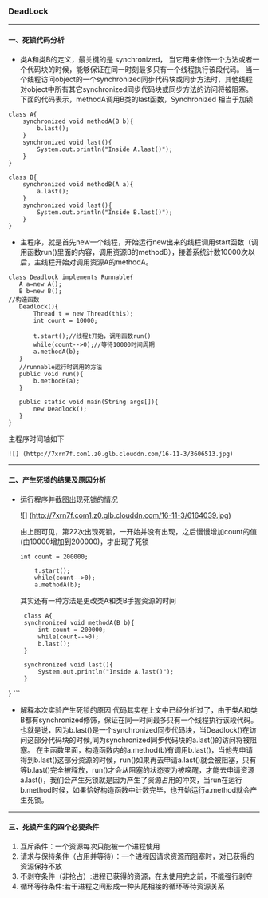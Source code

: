 ### DeadLock


----------
#### 一、死锁代码分析
* 类A和类B的定义，最关键的是 synchronized， 当它用来修饰一个方法或者一个代码块的时候，能够保证在同一时刻最多只有一个线程执行该段代码。
当一个线程访问object的一个synchronized同步代码块或同步方法时，其他线程对object中所有其它synchronized同步代码块或同步方法的访问将被阻塞。
下面的代码表示，methodA调用B类的last函数，Synchronized 相当于加锁
 ```
 class A{
	 synchronized void methodA(B b){
		 b.last();
	 }	
	 synchronized void last(){
		 System.out.println("Inside A.last()");
	 }
 }

 class B{
	 synchronized void methodB(A a){
		 a.last();
	 }
	 synchronized void last(){
		 System.out.println("Inside B.last()");
	 }
 }
 ```
* 主程序，就是首先new一个线程，开始运行new出来的线程调用start函数（调用函数run()里面的内容，调用资源B的methodB），接着系统计数10000次以后，主线程开始对调用资源A的methodA。
 ```
class Deadlock implements Runnable{
	A a=new A();
	B b=new B();
//构造函数
	Deadlock(){
		Thread t = new Thread(this);
		int count = 10000;
		
		t.start();//线程t开始，调用函数run()
		while(count-->0);//等待10000时间周期
		a.methodA(b);
	}
	//runnable运行时调用的方法
	public void run(){
		b.methodB(a);
	}
	
	public static void main(String args[]){
		new Deadlock();
	}
}
 ```
主程序时间轴如下

    ![] (http://7xrn7f.com1.z0.glb.clouddn.com/16-11-3/3606513.jpg)



----------
#### 二、产生死锁的结果及原因分析
* 运行程序并截图出现死锁的情况

    ![] (http://7xrn7f.com1.z0.glb.clouddn.com/16-11-3/6164039.jpg)
    
    由上图可见，第22次出现死锁，一开始并没有出现，之后慢慢增加count的值(由10000增加到200000)，才出现了死锁
    ```
    int count = 200000;
		
		t.start();
		while(count-->0);
		a.methodA(b);
    ```
    其实还有一种方法是更改类A和类B手握资源的时间
    ```
     class A{
	 synchronized void methodA(B b){
	     int count = 200000;
	     while(count-->0);
		 b.last();
	 }
	
	 synchronized void last(){
		 System.out.println("Inside A.last()");
	 }

 }
    ```
*  解释本次实验产生死锁的原因
  代码其实在上文中已经分析过了，由于类A和类B都有synchronized修饰，保证在同一时间最多只有一个线程执行该段代码。也就是说，因为b.last()是一个synchronized同步代码块，当Deadlock()在访问这部分代码块的时候,同为synchronized同步代码块的a.last()的访问将被阻塞。
  在主函数里面，构造函数内的a.method(b)有调用b.last()，当他先申请得到b.last()这部分资源的时候，run()如果再去申请a.last()就会被阻塞，只有等b.last()完全被释放，run()才会从阻塞的状态变为被唤醒，才能去申请资源a.last()，我们会产生死锁就是因为产生了资源占用的冲突，当run在运行b.method时候，如果恰好构造函数中计数完毕，也开始运行a.method就会产生死锁。



----------
#### 三、死锁产生的四个必要条件
1. 互斥条件：一个资源每次只能被一个进程使用
2. 请求与保持条件（占用并等待）：一个进程因请求资源而阻塞时，对已获得的资源保持不放
3. 不剥夺条件（非抢占）:进程已获得的资源，在未使用完之前，不能强行剥夺
4. 循环等待条件:若干进程之间形成一种头尾相接的循环等待资源关系


